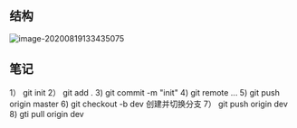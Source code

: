 ## 结构

![image-20200819133435075](E:\Workspace\Demo\LearningReact\admin-client\README.assets\image-20200819133435075.png)

## 笔记
  1） git init
  2） git add .
  3)  git commit -m "init"
  4)  git remote ...
  5)  git push origin master
  6)  git checkout -b dev   创建并切换分支
  7） git push origin dev
  8)  gti pull origin dev
